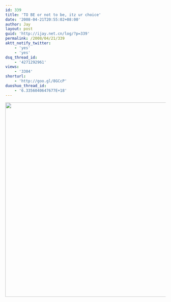 ```yaml
---
id: 339
title: 'TO BE or not to be, itz ur choice'
date: '2008-04-21T20:55:02+08:00'
author: Jay
layout: post
guid: 'http://ijay.net.cn/log/?p=339'
permalink: /2008/04/21/339
aktt_notify_twitter:
    - 'yes'
    - 'yes'
dsq_thread_id:
    - '4271292961'
views:
    - '3304'
shorturl:
    - 'http://goo.gl/8GCcP'
duoshuo_thread_id:
    - '6.3356040647677E+18'
---
```


<a href="http://jayxu.com/log/wp-content/uploads/2008/04/action.jpg"><img class="alignnone size-full wp-image-340" title="action" src="http://jayxu.com/log/wp-content/uploads/2008/04/action.jpg" alt="" width="550" height="611" /></a>